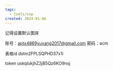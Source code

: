```yaml
---
tags:
  - tools/sop
created: 2024-01-06
---
```



记得设置默认图床

账号：aptx4869yuyang2017@gmail.com
密码：acm

表格id
dstm2FPLSQPHD37x1i

token
uskqlukjhZ2jB5Qz6KO9nsj

